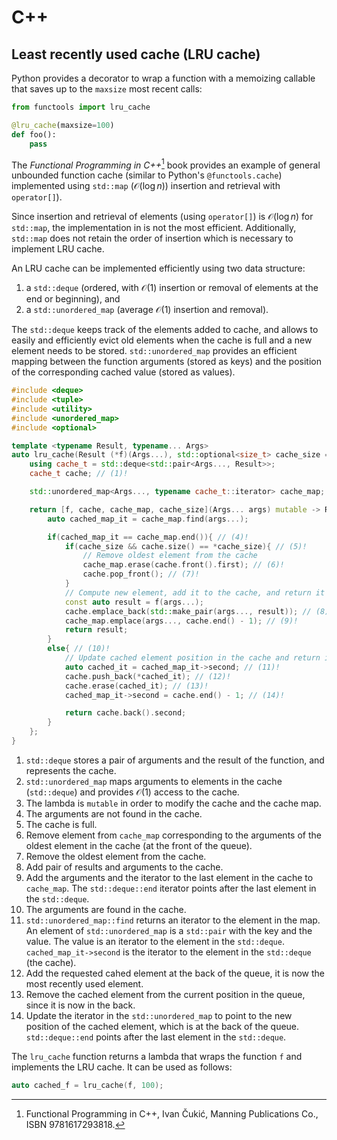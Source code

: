 # C++

## Least recently used cache (LRU cache)

Python provides a decorator to wrap a function with a memoizing callable that
saves up to the `maxsize` most recent calls:

```python
from functools import lru_cache

@lru_cache(maxsize=100)
def foo():
    pass
```

The *Functional Programming in C++*[^1] book provides an example of general unbounded function cache
(similar to Python's `@functools.cache`) implemented using `std::map` ($\mathcal{O}(\log n)$) 
insertion and retrieval with `operator[]`).

Since insertion and retrieval of elements (using `operator[]`) is $\mathcal{O}(\log n)$ for `std::map`,
the implementation in is not the most efficient. 
Additionally, `std::map` does not retain the order of insertion which is necessary to implement LRU cache.

An LRU cache can be implemented efficiently using two data structure: 

1. a `std::deque` (ordered, with $\mathcal{O}(1)$ insertion or removal of elements at the end or beginning), and
2. a `std::unordered_map` (average $\mathcal{O}(1)$ insertion and removal).

The `std::deque` keeps track of the elements added to cache,
and allows to easily and efficiently evict old elements when the cache is full and a new element needs to be stored.
`std::unordered_map` provides an efficient mapping between the function arguments (stored as keys)
and the position of the corresponding cached value (stored as values).

```cpp
#include <deque>
#include <tuple>
#include <utility>
#include <unordered_map>
#include <optional>

template <typename Result, typename... Args>
auto lru_cache(Result (*f)(Args...), std::optional<size_t> cache_size = std::nullopt) {
    using cache_t = std::deque<std::pair<Args..., Result>>; 
    cache_t cache; // (1)!

    std::unordered_map<Args..., typename cache_t::iterator> cache_map; // (2)!

    return [f, cache, cache_map, cache_size](Args... args) mutable -> Result { // (3)!
        auto cached_map_it = cache_map.find(args...);

        if(cached_map_it == cache_map.end()){ // (4)!
            if(cache_size && cache.size() == *cache_size){ // (5)! 
                // Remove oldest element from the cache
                cache_map.erase(cache.front().first); // (6)!
                cache.pop_front(); // (7)!
            }
            // Compute new element, add it to the cache, and return it
            const auto result = f(args...);
            cache.emplace_back(std::make_pair(args..., result)); // (8)!
            cache_map.emplace(args..., cache.end() - 1); // (9)!
            return result;
        }
        else{ // (10)!
            // Update cached element position in the cache and return it
            auto cached_it = cached_map_it->second; // (11)!
            cache.push_back(*cached_it); // (12)!
            cache.erase(cached_it); // (13)!
            cached_map_it->second = cache.end() - 1; // (14)!

            return cache.back().second;
        }
    };
}
```

1. `std::deque` stores a pair of arguments and the result of the function, and represents the cache.
2. `std::unordered_map` maps arguments to elements in the cache (`std::deque`) and provides $\mathcal{O}(1)$ access to the cache.
3. The lambda is `mutable` in order to modify the cache and the cache map.
4. The arguments are not found in the cache.
5. The cache is full.
6. Remove element from `cache_map` corresponding to the arguments of the oldest element in the cache (at the front of the queue).
7. Remove the oldest element from the cache.
8. Add pair of results and arguments to the cache.
9. Add the arguments and the iterator to the last element in the cache to `cache_map`.
   The `std::deque::end` iterator points after the last element in the `std::deque`.
10. The arguments are found in the cache.
11. `std::unordered_map::find` returns an iterator to the element in the map.
    An element of `std::unordered_map` is a `std::pair` with the key and the value.
    The value is an iterator to the element in the `std::deque`.
    `cached_map_it->second` is the iterator to the element in the `std::deque` (the cache).
12. Add the requested cahed element at the back of the queue, it is now the most recently used element.
13. Remove the cached element from the current position in the queue, since it is now in the back.
14. Update the iterator in the `std::unordered_map` to point to the new position of the cached element, which is at the back of the queue.
    `std::deque::end` points after the last element in the `std::deque`.

The `lru_cache` function returns a lambda that wraps the function `f` and implements the LRU cache.
It can be used as follows:

```cpp
auto cached_f = lru_cache(f, 100);
```

[^1]: Functional Programming in C++, Ivan Čukić, Manning Publications Co., ISBN 9781617293818.
